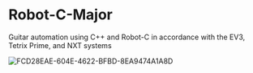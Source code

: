 # Robot-C-Major
Guitar automation using C++ and Robot-C in accordance with the EV3, Tetrix Prime, and NXT systems

![FCD28EAE-604E-4622-BFBD-8EA9474A1A8D](https://user-images.githubusercontent.com/34020691/131758709-17537c34-9b0e-4bbf-8812-6dd5c8c66b7f.JPG)

